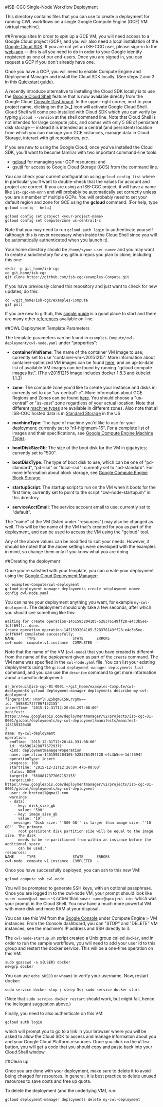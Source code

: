 #ISB-CGC Single-Node Workflow Deployment

This directory contains files that you can use to create a deployment for running CWL workflows on a single Google Compute Engine (GCE) VM (virtual machine).  

##Prerequisites
In order to spin up a GCE VM, you will need access to a Google Cloud project (GCP), and you will also need a local installation of the [Google Cloud SDK](https://cloud.google.com/sdk/).  If you are not yet an ISB-CGC user, please sign-in to the [web-app](https://isb-cgc.appspot.com)  --  this is all you need to do in order to your Google identity registered as one of our end-users.  Once you are signed in, you can request a GCP if you don't already have one.  

Once you have a GCP, you will need to enable Compute Engine and Deployment Manager and install the Cloud SDK locally.  (See steps 2 and 3 in this [Quickstart guide](https://cloud.google.com/deployment-manager/quickstart-guide)).

A recently introduce alternative to installing the Cloud SDK locally is to use the [Google Cloud Shell](https://cloud.google.com/cloud-shell/docs/) feature that is now available directly from the Google Cloud [Console Dashboard](https://console.developers.google.com/home/dashboard).  In the upper-right corner, next to your project name, clicking on the **[>_]** icon will activate Google Cloud Shell.  Cloud Shell will come pre-installed with Cloud SDK which you can verify by typing ``glcoud --version`` at the shell command line.  Note that Cloud Shell is not intended for large compute jobs, and comes with only 5 GB of persistent disk storage -- instead it is intended as a central (and persistent) location from which you can manage your GCE instances, manage data in Cloud Storage, interact with git repositories, *etc*.

If you are new to using the Google Cloud, once you've installed the Cloud SDK, you'll want to become familiar with two important command-line tools:
* [gcloud](https://cloud.google.com/sdk/gcloud/) for managing your GCP resources; and
* [gsutil](https://cloud.google.com/storage/docs/gsutil?hl=en) for access to Google Cloud Storage (GCS) from the command line.

You can check your current configuration using ``gcloud config list`` where in particular you'll want to double-check that the values for account and project are correct.  If you are using an ISB-CGC project, it will have a name like ``isb-cgc-mm-nnnn`` and will probably be automatically set correctly unless you are a member of multiple GCPs.  You will probably need to set your default region and zone for GCE using the **gcloud** command.  (For help, type ``gcloud config --help``.)

```
gcloud config set project <your-project-name>
gcloud config set compute/zone us-central1-c
```

Note that you may need to run ``gcloud auth login`` to authenticate yourself (although this is never necessary when inside the Cloud Shell since you will be automatically authenticated when you launch it).

Your home directory should be ``/home/<your-user-name>`` and you may want to create a subdirectory for any github repos you plan to clone, including this one:

```
mkdir -p git_home/isb-cgc
cd git_home/isb-cgc
git clone https://github.com/isb-cgc/examples-Compute.git
```

If you have previously cloned this repository and just want to check for new updates, do this:
```
cd ~/git_home/isb-cgc/examples-Compute
git pull
```

If you are new to github, this [simple guide](http://rogerdudler.github.io/git-guide/) is a good place to start and there are many other [references](https://help.github.com/articles/good-resources-for-learning-git-and-github/) available on-line.

##CWL Deployment Template Parameters

The template parameters can be found in ``examples-Compute/cwl-deployment/cwl-node.yaml`` under "properties":

- **containerVmName**:  The name of the container VM image to use; currently set to use "container-vm-v20151215".  More information about container-optimized VM images can be found [here](https://cloud.google.com/compute/docs/containers/container_vms), and an up-to-date list of available VM images can be found by running "gcloud compute images list".  (The v20151215 image includes docker 1.8.3 and kubelet 1.1.3)

- **zone**:  The compute zone you'd like to create your instance and disks in; currently set to use "us-central1-c".  More information about GCE Regions and Zones can be found [here](https://cloud.google.com/compute/docs/zones?hl=en).  You should choose a "us-central" or "us-east" zone regardless of your actual location.  Note that different [machine types](https://cloud.google.com/compute/docs/machine-types) are available in different zones.  Also note that all ISB-CGC hosted data is in [Standard Storage](https://cloud.google.com/storage/docs/standard-storage) in the US.

- **machineType**:  The type of machine you'd like to use for your deployment; currently set to "n1-highmem-16".  For a complete list of images and their specifications, see [Google Compute Engine Machine Types](https://cloud.google.com/compute/docs/machine-types).

- **bootDiskSizeGb**:  The size of the boot disk for the VM in gigabytes; currently set to "500".

- **bootDiskType**:  The type of boot disk to use, which can be one of "pd-standard", "pd-ssd" or "local-ssd"; currently set to "pd-standard".  For more information about block storage, see [Google Compute Engine Block Storage](https://cloud.google.com/compute/docs/disks).

- **startupScript**:  The startup script to run on the VM when it boots for the first time; currently set to point to the script "cwl-node-startup.sh" in this directory.

- **serviceAcctEmail**:  The service account email to use; currently set to "default". 

The "name" of the VM (listed under "resources") may also be changed as well.  This will be the name of the VM that's created for you as part of the deployment, and can be used to access the VM using the "gcloud" tool.  

Any of the above values can be modified to suit your needs.  However, it should be noted that the above settings were developed with the examples in mind, so change them only if you know what you are doing.

##Creating the deployment

Once you're satisfied with your template, you can create your deployment using the [Google Cloud Deployment Manager](https://cloud.google.com/deployment-manager/overview):
```
cd examples-Compute/cwl-deployment
gcloud deployment-manager deployments create <deployment-name> --config cwl-node.yaml
```
You can name your deployment anything you want, for example ``my-cwl-deployment``.  The deployment should only take a few seconds, after which you should see something like this:
```
Waiting for create operation-1451593204105-528376149ff28-e4c3b5ee-1dff694f...done.
Create operation operation-1451593204105-528376149ff28-e4c3b5ee-1dff694f completed successfully.
NAME      TYPE                 STATE      ERRORS
cwl-node  compute.v1.instance  COMPLETED  -
```
Note that the name of the VM (``cwl-node``) that you have created is different from the name of the *deployment* given as part of the ``create`` command.  The VM name was specified in the ``cwl-node.yaml`` file.
You can list your existing deployments using the ``gcloud deployment-manager deployments list`` command, and you can use the ``describe`` command to get more information about a specific deployment:
```
dr_breteuil@isb-cgc-01-0001:~/git_home/examples-Compute/cwl-deployment$ gcloud deployment-manager deployments describe my-cwl-deployment
fingerprint: HnoYlFuZSbgmSC5NLrvgmw==
id: '5688817377067152155'
insertTime: '2015-12-31T12:20:04.297-08:00'
manifest: https://www.googleapis.com/deploymentmanager/v2/projects/isb-cgc-01-0001/global/deployments/my-cwl-deployment/manifests/manifest-145159320430
2
name: my-cwl-deployment
operation:
  endTime: '2015-12-31T12:20:44.931-08:00'
  id: '6459024288776729371'
  kind: deploymentmanager#operation
  name: operation-1451593204105-528376149ff28-e4c3b5ee-1dff694f
  operationType: insert
  progress: 100
  startTime: '2015-12-31T12:20:04.476-08:00'
  status: DONE
  targetId: '5688817377067152155'
  targetLink: https://www.googleapis.com/deploymentmanager/v2/projects/isb-cgc-01-0001/global/deployments/my-cwl-deployment
  user: dr.breteuil@gmail.com
  warnings:
  - data:
    - key: disk_size_gb
      value: '500'
    - key: image_size_gb
      value: '10'
    message: 'Disk size: ''500 GB'' is larger than image size: ''10 GB''. The primary
      root persistent disk partition size will be equal to the image size. The disk
      needs to be re-partitioned from within an instance before the additional space
      can be used.'
resources:
NAME      TYPE                 STATE      ERRORS
cwl-node  compute.v1.instance  COMPLETED  -
```

Once you have successfully deployed, you can ssh to this new VM:
```
gcloud compute ssh cwl-node
```
You will be prompted to generate SSH keys, with an optional passphrase.  Once you are logged in to the cwl-node VM, your prompt should look like ``<user-name>@cwl-node:~$`` rather than ``<user-name>@<project-id>:`` which was your prompt in the Cloud Shell.  You now have a much more powerful VM with more disk and more RAM at your disposal.  

You can see this VM from the [Google Console](https://console.developers.google.com/home/dashboard) under Compute Engine > VM instances.  From the Console dashboard, you can "STOP" and "DELETE" VM instances, see the machine's IP address and SSH directly to it.

The ``cwl-node-startup.sh`` script created a Unix group called ``docker``, and in order to run the sample workflows, you will need to add your user id to this group and restart the docker service.  This will be a one-time operation on this VM:
```
sudo gpasswd -a ${USER} docker
newgrp docker
```
You can use ``echo $USER`` or ``whoami`` to verify your username.  Now, restart docker:
```
sudo service docker stop ; sleep 5s; sudo service docker start
```
(Note that ``sudo service docker restart`` should work, but might fail, hence the inelegant suggestion above.)

Finally, you need to also authenticate on this VM:
```
gcloud auth login
```
which will prompt you to go to a link in your browser where you will be asked to allow the Cloud SDK to access and manage information about you and your Google Cloud Platform resources.  Once you click on the ``Allow`` button, you will get a code that you should copy and paste back into your Cloud Shell window.

##Clean up

Once you are done with your deployment, make sure to delete it to avoid being charged for resources.  In general, it is best practice to delete unused resources to save costs and free up quota.

To delete the deployment (and the underlying VM), run:
```
gcloud deployment-manager deployments delete my-cwl-deployment
```


